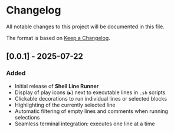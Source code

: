 # Changelog

All notable changes to this project will be documented in this file.

The format is based on [Keep a Changelog](https://keepachangelog.com/en/1.0.0/).

## [0.0.1] - 2025-07-22

### Added

- Initial release of **Shell Line Runner**
- Display of play icons (`▶`) next to executable lines in `.sh` scripts
- Clickable decorations to run individual lines or selected blocks
- Highlighting of the currently selected line
- Automatic filtering of empty lines and comments when running selections
- Seamless terminal integration: executes one line at a time
